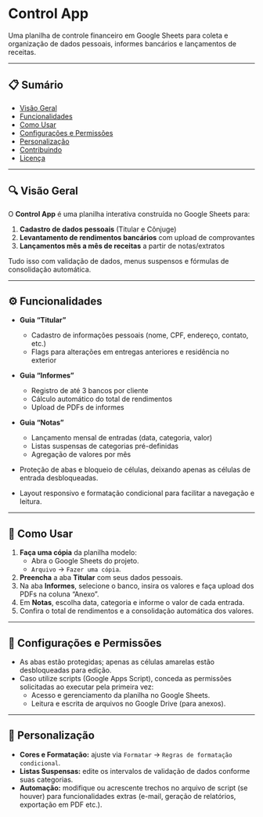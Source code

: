 # Control App

Uma planilha de controle financeiro em Google Sheets para coleta e organização de dados pessoais, informes bancários e lançamentos de receitas.

---

## 📋 Sumário

- [Visão Geral](#visão-geral)  
- [Funcionalidades](#funcionalidades)  
- [Como Usar](#como-usar)  
- [Configurações e Permissões](#configurações-e-permissões)  
- [Personalização](#personalização)  
- [Contribuindo](#contribuindo)  
- [Licença](#licença)  

---

## 🔍 Visão Geral

O **Control App** é uma planilha interativa construída no Google Sheets para:

1. **Cadastro de dados pessoais** (Titular e Cônjuge)  
2. **Levantamento de rendimentos bancários** com upload de comprovantes  
3. **Lançamentos mês a mês de receitas** a partir de notas/extratos  

Tudo isso com validação de dados, menus suspensos e fórmulas de consolidação automática.

---

## ⚙️ Funcionalidades

- **Guia “Titular”**  
  - Cadastro de informações pessoais (nome, CPF, endereço, contato, etc.)  
  - Flags para alterações em entregas anteriores e residência no exterior  

- **Guia “Informes”**  
  - Registro de até 3 bancos por cliente  
  - Cálculo automático do total de rendimentos  
  - Upload de PDFs de informes  

- **Guia “Notas”**  
  - Lançamento mensal de entradas (data, categoria, valor)  
  - Listas suspensas de categorias pré-definidas  
  - Agregação de valores por mês  

- Proteção de abas e bloqueio de células, deixando apenas as células de entrada desbloqueadas.  
- Layout responsivo e formatação condicional para facilitar a navegação e leitura.

---

## 🚀 Como Usar

1. **Faça uma cópia** da planilha modelo:  
   - Abra o Google Sheets do projeto.  
   - `Arquivo` → `Fazer uma cópia`.  
2. **Preencha** a aba **Titular** com seus dados pessoais.  
3. Na aba **Informes**, selecione o banco, insira os valores e faça upload dos PDFs na coluna “Anexo”.  
4. Em **Notas**, escolha data, categoria e informe o valor de cada entrada.  
5. Confira o total de rendimentos e a consolidação automática dos valores.

---

## 🔧 Configurações e Permissões

- As abas estão protegidas; apenas as células amarelas estão desbloqueadas para edição.  
- Caso utilize scripts (Google Apps Script), conceda as permissões solicitadas ao executar pela primeira vez:
  - Acesso e gerenciamento da planilha no Google Sheets.  
  - Leitura e escrita de arquivos no Google Drive (para anexos).

---

## 🎨 Personalização

- **Cores e Formatação:** ajuste via `Formatar` → `Regras de formatação condicional`.  
- **Listas Suspensas:** edite os intervalos de validação de dados conforme suas categorias.  
- **Automação:** modifique ou acrescente trechos no arquivo de script (se houver) para funcionalidades extras (e-mail, geração de relatórios, exportação em PDF etc.).
